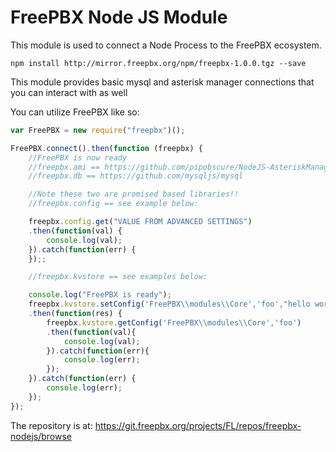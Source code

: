 # FreePBX Node JS Module

This module is used to connect a Node Process to the FreePBX ecosystem.

```
npm install http://mirror.freepbx.org/npm/freepbx-1.0.0.tgz --save
```

This module provides basic mysql and asterisk manager connections that you can interact with as well

You can utilize FreePBX like so:
```javascript
var FreePBX = new require("freepbx")();

FreePBX.connect().then(function (freepbx) {
	//FreePBX is now ready
	//freepbx.ami == https://github.com/pipobscure/NodeJS-AsteriskManager
	//freepbx.db == https://github.com/mysqljs/mysql

    //Note these two are promised based libraries!!
	//freepbx.config == see example below:

    freepbx.config.get("VALUE FROM ADVANCED SETTINGS")
    .then(function(val) {
    	console.log(val);
    }).catch(function(err) {
    });;

	//freepbx.kvstore == see examples below:

	console.log("FreePBX is ready");
	freepbx.kvstore.setConfig('FreePBX\\modules\\Core','foo',"hello world")
	.then(function(res) {
		freepbx.kvstore.getConfig('FreePBX\\modules\\Core','foo')
		.then(function(val){
			console.log(val);
		}).catch(function(err){
			console.log(err);
		});
	}).catch(function(err) {
		console.log(err);
	});
});
```

The repository is at: https://git.freepbx.org/projects/FL/repos/freepbx-nodejs/browse
